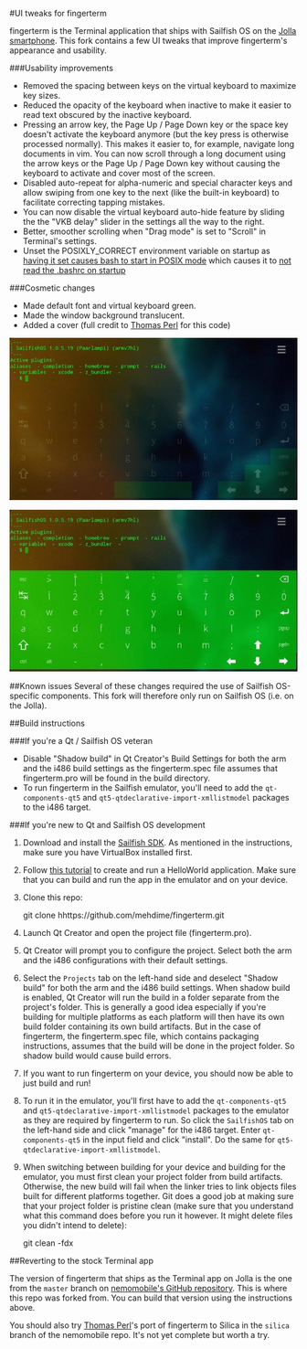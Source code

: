 #UI tweaks for fingerterm

fingerterm is the Terminal application that ships with Sailfish OS on the [Jolla smartphone](http://jolla.com). This fork contains a few UI tweaks that improve fingerterm's appearance and usability. 

###Usability improvements
- Removed the spacing between keys on the virtual keyboard to maximize key sizes. 
- Reduced the opacity of the keyboard when inactive to make it easier to read text obscured by the inactive keyboard.
- Pressing an arrow key, the Page Up / Page Down key or the space key doesn't activate the keyboard anymore (but the key press is otherwise processed normally). This makes it easier to, for example, navigate long documents in vim. You can now scroll through a long document using the arrow keys or the Page Up / Page Down key without causing the keyboard to activate and cover most of the screen. 
- Disabled auto-repeat for alpha-numeric and special character keys and allow swiping from one key to the next (like the built-in keyboard) to facilitate correcting tapping mistakes.
- You can now disable the virtual keyboard auto-hide feature by sliding the the "VKB delay" slider in the settings all the way to the right.
- Better, smoother scrolling when "Drag mode" is set to "Scroll" in Terminal's settings.
- Unset the POSIXLY_CORRECT environment variable on startup as [having it set causes bash to start in POSIX mode](http://www.delorie.com/gnu/docs/bash/bashref_62.html#IDX214) which causes it to [not read the .bashrc on startup](http://lists.gnu.org/archive/html/bug-bash/2001-10/msg00117.html)

###Cosmetic changes
- Made default font and virtual keyboard green.
- Made the window background translucent.
- Added a cover (full credit to [Thomas Perl](https://github.com/tph) for this code)

![fingerterm](screenshots/fingerterm.jpg)

![fingerterm virtual keyboard](screenshots/fingerterm-keyboard.jpg)


##Known issues
Several of these changes required the use of Sailfish OS-specific components. This fork will therefore only run on Sailfish OS (i.e. on the Jolla). 

##Build instructions

###If you're a Qt / Sailfish OS veteran

- Disable "Shadow build" in Qt Creator's Build Settings for both the arm and the i486 build settings as the fingerterm.spec file assumes that fingerterm.pro will be found in the build directory.
- To run fingerterm in the Sailfish emulator, you'll need to add the `qt-components-qt5` and `qt5-qtdeclarative-import-xmllistmodel` packages to the i486 target.

###If you're new to Qt and Sailfish OS development

1) Download and install the [Sailfish SDK](https://sailfishos.org/develop.html). As mentioned in the instructions, make sure you have VirtualBox installed first.

2) Follow [this tutorial](https://sailfishos.org/develop-firstapp-article.html) to create and run a HelloWorld application. Make sure that you can build and run the app in the emulator and on your device.

3) Clone this repo:

    git clone hhttps://github.com/mehdime/fingerterm.git
    
4) Launch Qt Creator and open the project file (fingerterm.pro).

5) Qt Creator will prompt you to configure the project. Select both the arm and the i486 configurations with their default settings.

6) Select the `Projects` tab on the left-hand side and deselect "Shadow build" for both the arm and the i486 build settings. When shadow build is enabled, Qt Creator will run the build in a folder separate from the project's folder. This is generally a good idea especially if you're building for multiple platforms as each platform will then have its own build folder containing its own build artifacts. But in the case of fingerterm, the fingerterm.spec file, which contains packaging instructions, assumes that the build will be done in the project folder. So shadow build would cause build errors.

7) If you want to run fingerterm on your device, you should now be able to just build and run! 

8) To run it in the emulator, you'll first have to add the `qt-components-qt5` and `qt5-qtdeclarative-import-xmllistmodel` packages to the emulator as they are required by fingerterm to run. So click the `SailfishOS` tab on the left-hand side and click "manage" for the i486 target. Enter `qt-components-qt5` in the input field and click "install". Do the same for `qt5-qtdeclarative-import-xmllistmodel`.

9) When switching between building for your device and building for the emulator, you must first clean your project folder from build artifacts. Otherwise, the new build will fail when the linker tries to link objects files built for different platforms together. Git does a good job at making sure that your project folder is pristine clean (make sure that you understand what this command does before you run it however. It might delete files you didn't intend to delete):

    git clean -fdx
    
##Reverting to the stock Terminal app

The version of fingerterm that ships as the Terminal app on Jolla is the one from the `master` branch on [nemomobile's GitHub repository](https://github.com/nemomobile/fingerterm). This is where this repo was forked from. You can build that version using the instructions above.

You should also try [Thomas Perl](https://github.com/thp)'s port of fingerterm to Silica in the `silica` branch of the nemomobile repo. It's not yet complete but worth a try.



